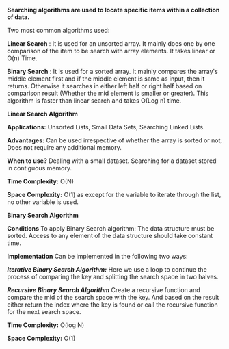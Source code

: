 **Searching algorithms are used to locate specific items within a collection of data.**

Two most common algorithms used:

**Linear Search** : It is used for an unsorted array. It mainly does one by one comparison of the item to be search with array elements. It takes linear or O(n) Time.

**Binary Search** : It is used for a sorted array. It mainly compares the array's middle element first and if the middle element is same as input, then it returns. Otherwise it searches in either left half or right half based on comparison result (Whether the mid element is smaller or greater). This algorithm is faster than linear search and takes O(Log n) time.


**Linear Search Algorithm**

**Applications:** Unsorted Lists, Small Data Sets, Searching Linked Lists.

**Advantages:** Can be used irrespective of whether the array is sorted or not, Does not require any additional memory.

**When to use?** Dealing with a small dataset. Searching for a dataset stored in contiguous memory.

**Time Complexity:** O(N)

**Space Complexity:** O(1) as except for the variable to iterate through the list, no other variable is used. 


**Binary Search Algorithm**

**Conditions**
To apply Binary Search algorithm:
  The data structure must be sorted.
  Access to any element of the data structure should take constant time.

**Implementation**
Can be implemented in the following two ways:

  _**Iterative Binary Search Algorithm:**_ Here we use a loop to continue the process of comparing the key and splitting the search space in two halves.
  
  _**Recursive Binary Search Algorithm**_ Create a recursive function and compare the mid of the search space with the key. And based on the result either return the index where the key is found or call the recursive function for the next search space.

**Time Complexity:** O(log N)

**Space Complexity:** O(1)
